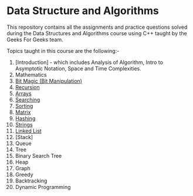 # Data Structure and Algorithms 
This repository contains all the assignments and practice questions solved during the Data Structures and Algorithms course using C++ taught by the Geeks For Geeks team.

Topics taught in this course are the following:-

1) [Introduction] - which includes Analysis of Algorithm, Intro to Asymptotic Notation, Space and Time Complexities.
2) Mathematics
3) [Bit Magic (Bit Manipulation)](https://github.com/jainbhupesh533/Geek-for-Geeks-DSA/tree/master/Binary)
4) [Recursion](https://github.com/jainbhupesh533/Geek-for-Geeks-DSA/tree/master/Recursion)
5) [Arrays](https://github.com/jainbhupesh533/Geek-for-Geeks-DSA/tree/master/Arrays)
6) [Searching](https://github.com/jainbhupesh533/Geek-for-Geeks-DSA/tree/master/Searching)
7) [Sorting](https://github.com/jainbhupesh533/Geek-for-Geeks-DSA/tree/master/Sorting)
8) [Matrix](https://github.com/jainbhupesh533/Geek-for-Geeks-DSA/tree/master/Matrix)
9) [Hashing](https://github.com/jainbhupesh533/Geek-for-Geeks-DSA/tree/master/Hashing)
10) [Strings](https://github.com/jainbhupesh533/Geek-for-Geeks-DSA/tree/master/String)
11) [Linked List](https://github.com/jainbhupesh533/Geek-for-Geeks-DSA/tree/master/Linked%20List)
12) [Stack]
13) Queue
14) Tree
15) Binary Search Tree
16) Heap
17) Graph
18) Greedy
19) Backtracking
20) Dynamic Programming
